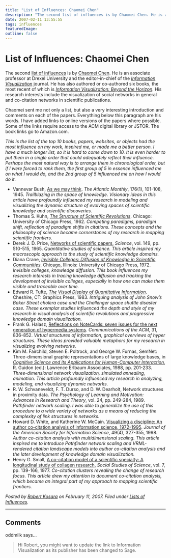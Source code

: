 ```yaml
---
title: "List of Influences: Chaomei Chen"
description: "The second list of influences is by Chaomei Chen. He is an associate professor at Drexel University and the editor-in-chief of the Information Visualization journal. He has also authored or co-authored six books, the most recent of which is Information Visualization: Beyond the Horizon. His research interests include the visualization of social networks in general and co-citation networks in scientific publications."
date: 2007-02-11 13:55:55
tags: influences
featuredImage: 
outline: false
---
```


# List of Influences: Chaomei Chen

The second <a href="/blog/series-lists-of-influences.html">list of influences</a> is by <a href="http://www.pages.drexel.edu/~cc345/">Chaomei Chen</a>. He is an associate professor at Drexel University and the editor-in-chief of the <em><a href="http://www.palgrave-journals.com/ivs/index.html">Information Visualization</a></em> journal. He has also authored or co-authored six books, the most recent of which is <em><a href="http://www.amazon.com/exec/obidos/ASIN/1852337893/">Information Visualization: Beyond the Horizon</a></em>. His research interests include the visualization of social networks in general and co-citation networks in scientific publications.

Chaomei sent me not only a list, but also a very interesting introduction and comments on each of the papers. Everything below this paragraph are his words. I have added links to online versions of the papers where possible. Some of the links require access to the ACM digital library or JSTOR. The book links go to Amazon.com.

<em>This is the list of the top 10 books, papers, websites, or objects had the most influence on my work, inspired me, or made me a better person. I have a much longer list, so it is hard to come down to 10. It is even harder to put them in a single order that could adequately reflect their influence. Perhaps the most natural way is to arrange them in chronological order, but if I were forced to rank them, the first group of 5 in essence influenced me on what I would do, and the 2nd group of 5 influenced me on how I would do it.</em>

- Vannevar Bush, <a href="http://www.theatlantic.com/doc/194507/bush">As we may think</a>. <em>The Atlantic Monthly</em>, 176(1), 101-108, 1945. <em>Trailblazing in the space of knowledge. Visionary ideas in this article have profoundly influenced my research in modeling and visualizing the dynamic structure of evolving spaces of scientific knowledge and scientific discoveries.</em>
- Thomas S. Kuhn, <em><a href="http://www.amazon.com/Structure-Scientific-Revolutions-Thomas-Kuhn/dp/0226458083">The Structure of Scientific Revolutions</a></em>. Chicago: University of Chicago Press, 1962. <em>Competing paradigms, paradigm shift, reflection of paradigm shifts in citations. These concepts and the philosophy of science became cornerstones of my research in mapping scientific frontiers.</em>
- Derek J. D. Price, <a href="http://www.garfield.library.upenn.edu/papers/pricenetworks1965.pdf">Networks of scientific papers</a>, <em>Science</em>, vol. 149, pp. 510-515, 1965. <em>Quantitative studies of science. This article inspired my macroscopic approach to the study of scientific knowledge domains.</em>
- Diana Crane, <em><a href="http://www.amazon.com/Invisible-Colleges-Diffusion-Scientific-Communities/dp/0226118576/">Invisible Colleges: Diffusion of Knowledge in Scientific Communities</a></em>. Chicago, Illinois: University of Chicago Press, 1972. <em>Invisible colleges, knowledge diffusion. This book influences my research interests in tracing knowledge diffusion and tracking the development of invisible colleges, especially in how one can make them visible and traceable over time.</em>
- Edward R. Tufte, <em><a href="http://www.amazon.com/Visual-Display-Quantitative-Information/dp/0961392142">The Visual Display of Quantitative Information</a></em>. Cheshire, CT: Graphics Press, 1983. <em>Intriguing analysis of John Snow’s Baker Street cholera case and the Challenger space shuttle disaster case. These exemplar studies influenced the depth and style of my research in visual analysis of scientific revolutions and progressive knowledge domain visualization.</em>
- Frank G. Halasz, <a href="http://portal.acm.org/citation.cfm?id=48514&amp;dl=">Reflections on NoteCards: seven issues for the next generation of hypermedia systems</a>. <em>Communications of the ACM</em>, 31, 836-852. <em>Virtual structures of information, graphical overviews of hyper structures. These ideas provided valuable metaphors for my research in visualizing evolving networks.</em>
- Kim M. Fairchild, Steven E. Poltrock, and George W. Furnas, SemNet: Three-dimensional graphic representations of large knowledge bases, in <em><a href="http://www.amazon.com/COGNITIVE-SCIENCE-APPLICATION-Interacting-Computers/dp/0898598842">Cognitive Science and its Applications for Human-Computer Interaction</a></em>, R. Guidon (ed.): Lawrence Erlbaum Associates, 1988, pp. 201-233. <em>Three-dimensional network visualization, simulated annealing, animation. This article profoundly influenced my research in analyzing, modeling, and visualizing dynamic networks.</em>
- R. W. Schvaneveldt, F. T. Durso, and D. W. Dearholt, Network structures in proximity data. <em>The Psychology of Learning and Motivation: Advances in Research and Theory</em>, vol. 24, pp. 249-284, 1989. <em>Pathfinder network scaling. I was able to generalize the use of this procedure to a wide variety of networks as a means of reducing the complexity of link structures in networks.</em>
- Howard D. White, and Katherine W. McCain. <a href="http://www.asis.org/Publications/JASIS/Best_Jasist/1998WhiteandMcCain.pdf">Visualizing a discipline: An author co-citation analysis of information science, 1972-1995</a>. <em>Journal of the American Society for Information Science</em>, 49(4), 327-355, 1998. <em> Author co-citation analysis with multidimensional scaling. This article inspired me to introduce Pathfinder network scaling and VRML-rendered citation landscape models into author co-citation analysis and the later development of knowledge domain visualization.</em>
- Henry G. Small, <a href="http://links.jstor.org/sici?sici=0306-3127(197705)7%3A2%3C139%3AACMOAS%3E2.0.CO%3B2-J">A co-citation model of a scientific specialty: A longitudinal study of collagen research</a>, <em>Social Studies of Science</em>, vol. 7, pp. 139-166, 1977. <em>Co-citation clusters revealing the change of research focus. This article drew my attention to document co-citation analysis, which became an integral part of my approach to mapping scientific frontiers.</em>


_Posted by <a href="/about">Robert Kosara</a> on February 11, 2007. Filed under [Lists of Influences](/tag/influences)._


<aside class="comments">

---
## Comments

oddmilk says…
>	Hi Robert, you might want to update the link to Information Visualization as its publisher has been changed to Sage.

</aside>

